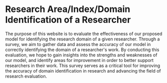 # Research Area/Index/Domain Identification of a Researcher

The purpose of this website is to evaluate the effectiveness of our proposed model for identifying the research domain of a given researcher. Through a survey, we aim to gather data and assess the accuracy of our model in correctly identifying the domain of a researcher's work. By conducting this evaluation, we hope to gain insights into the strengths and weaknesses of our model, and identify areas for improvement in order to better support researchers in their work. This survey serves as a critical tool for improving the accuracy of domain identification in research and advancing the field of research evaluation.

